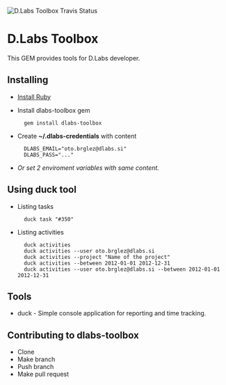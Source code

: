 ![D.Labs Toolbox Travis Status](https://secure.travis-ci.org/otobrglez/dlabs-toolbox.png?branch=master)

# D.Labs Toolbox

This GEM provides tools for D.Labs developer.

## Installing

* [Install Ruby](http://www.ruby-lang.org/en/downloads/)
* Install dlabs-toolbox gem
    
		gem install dlabs-toolbox

* Create **~/.dlabs-credentials** with content

		DLABS_EMAIL="oto.brglez@dlabs.si"
		DLABS_PASS="..."
    
* *Or set 2 enviroment variables with same content.*

## Using **duck** tool

* Listing tasks

		duck task "#350"
        
* Listing activities

		duck activities
		duck activities --user oto.brglez@dlabs.si
		duck activities --project "Name of the project"
		duck activities --between 2012-01-01 2012-12-31 
		duck activities --user oto.brglez@dlabs.si --between 2012-01-01 2012-12-31

## Tools

* duck - Simple console application for reporting and time tracking.

## Contributing to dlabs-toolbox
 
* Clone
* Make branch
* Push branch
* Make pull request

